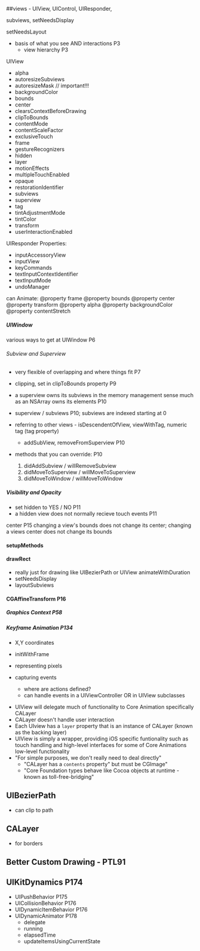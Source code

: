 
##views - UIView, UIControl, UIResponder, 


   subviews, setNeedsDisplay
   
   setNeedsLayout

  * basis of what you see AND interactions P3
    * view hierarchy P3

UIView 

* alpha
* autoresizeSubviews
* autoresizeMask  // important!!!
* backgroundColor
* bounds
* center
* clearsContextBeforeDrawing
* clipToBounds
* contentMode
* contentScaleFactor
* exclusiveTouch
* frame
* gestureRecognizers
* hidden
* layer
* motionEffects
* multipleTouchEnabled
* opaque
* restorationIdentifier
* subviews
* superview
* tag
* tintAdjustmentMode
* tintColor
* transform
* userInteractionEnabled

UIResponder
Properties:

* inputAccessoryView
* inputView
* keyCommands
* textInputContextIdentifier
* textInputMode
* undoManager

can Animate:
  @property frame
  @property bounds
  @property center
  @property transform
  @property alpha
  @property backgroundColor
  @property contentStretch



##### UIWindow
various ways to get at UIWindow P6

###### Subview and Superview
* very flexible of overlapping and where things fit P7
* clipping, set in clipToBounds property P9
* a superview owns its subviews in the memory management sense much as an NSArray owns its elements P10

* superview / subviews P10; subviews are indexed starting at 0
* referring to other views - isDescendentOfView, viewWithTag, numeric tag (tag property)
  * addSubView, removeFromSuperview P10
   
* methods that you can override: P10
   1. didAddSubview / willRemoveSubview
   2. didMoveToSuperview / willMoveToSuperview
   3. didMoveToWindow / willMoveToWindow


##### Visibility and Opacity
  * set hidden to YES / NO P11
  * a hidden view does not normally recieve touch events P11
    
 center P15
 changing a view's bounds does not change its center; changing a views center does not change its bounds
 
#### setupMethods
#### drawRect
  - really just for drawing like UIBezierPath or UIView animateWithDuration
  - setNeedsDisplay
  - layoutSubviews
 
#### CGAffineTransform P16

##### Graphics Context P58

##### Keyframe Animation P134

  * X,Y coordinates
  * initWithFrame

  * representing pixels
  * capturing events
     - where are actions defined?
     - can handle events in a UIViewController OR in UIView subclasses

  - UIView will delegate much of functionality to Core Animation specifically CALayer
  - CALayer doesn't handle user interaction
  - Each UIview has a `layer` property that is an instance of CALayer (known as the backing layer)
  - UIView is simply a wrapper, providing iOS specific funtionality such as touch handling and high-level interfaces for some of Core Animations low-level functionality
  - "For simple purposes, we don't really need to deal directly"
      - "CALayer has a `contents` property" but must be CGImage"
      - "Core Foundation types behave like Cocoa objects at runtime - known as toll-free-bridging"


## UIBezierPath
   - can clip to path

## CALayer 
  - for borders

## Better Custom Drawing - PTL91   


## UIKitDynamics P174
* UIPushBehavior P175
* UICollisionBehavior P176
* UIDynamicItemBehavior P176
* UIDynamicAnimator P178
   * delegate
   * running 
   * elapsedTime 
   * updateItemsUsingCurrentState
   
 

